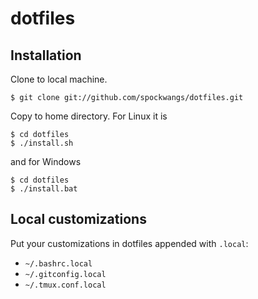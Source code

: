 dotfiles
========

## Installation

Clone to local machine.

    $ git clone git://github.com/spockwangs/dotfiles.git

Copy to home directory. For Linux it is

    $ cd dotfiles
    $ ./install.sh

and for Windows

    $ cd dotfiles
    $ ./install.bat

## Local customizations

Put your customizations in dotfiles appended with `.local`:

* `~/.bashrc.local`
* `~/.gitconfig.local`
* `~/.tmux.conf.local`